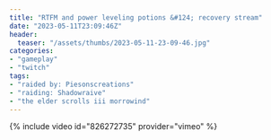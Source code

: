 ```yaml
---
title: "RTFM and power leveling potions &#124; recovery stream"
date: "2023-05-11T23:09:46Z"
header:
  teaser: "/assets/thumbs/2023-05-11-23-09-46.jpg"
categories:
- "gameplay"
- "twitch"
tags:
- "raided by: Piesonscreations"
- "raiding: Shadowraive"
- "the elder scrolls iii morrowind"
---
```

{% include video id="826272735" provider="vimeo" %}
